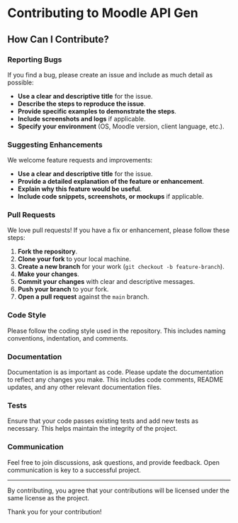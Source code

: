 # Contributing to Moodle API Gen

## How Can I Contribute?

### Reporting Bugs

If you find a bug, please create an issue and include as much detail as possible:

- **Use a clear and descriptive title** for the issue.
- **Describe the steps to reproduce the issue**.
- **Provide specific examples to demonstrate the steps**.
- **Include screenshots and logs** if applicable.
- **Specify your environment** (OS, Moodle version, client language, etc.).

### Suggesting Enhancements

We welcome feature requests and improvements:

- **Use a clear and descriptive title** for the issue.
- **Provide a detailed explanation of the feature or enhancement**.
- **Explain why this feature would be useful**.
- **Include code snippets, screenshots, or mockups** if applicable.

### Pull Requests

We love pull requests! If you have a fix or enhancement, please follow these steps:

1. **Fork the repository**.
2. **Clone your fork** to your local machine.
3. **Create a new branch** for your work (`git checkout -b feature-branch`).
4. **Make your changes**.
5. **Commit your changes** with clear and descriptive messages.
6. **Push your branch** to your fork.
7. **Open a pull request** against the `main` branch.

### Code Style

Please follow the coding style used in the repository. This includes naming conventions, indentation, and comments.

### Documentation

Documentation is as important as code. Please update the documentation to reflect any changes you make. This includes code comments, README updates, and any other relevant documentation files.

### Tests

Ensure that your code passes existing tests and add new tests as necessary. This helps maintain the integrity of the project.

### Communication

Feel free to join discussions, ask questions, and provide feedback. Open communication is key to a successful project.

---

By contributing, you agree that your contributions will be licensed under the same license as the project.

Thank you for your contribution!

